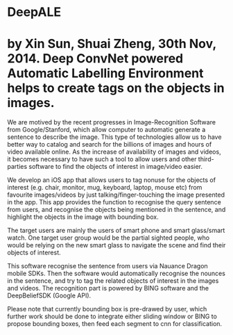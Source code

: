 DeepALE
============
by Xin Sun, Shuai Zheng, 30th Nov, 2014.
Deep ConvNet powered Automatic Labelling Environment helps to create tags on the objects in images.
============
We are motived by the recent progresses in Image-Recognition Software from Google/Stanford, which allow computer to automatic generate a sentence to describe the image. This type of technologies allow us to have better way to catalog and search for the billions of images and hours of video available online. As the increase of availability of images and videos, it becomes necessary to have such a tool to allow users and other third-parties software to find the objects of interest in image/video easier.

We develop an iOS app that allows users to tag nonuse for the objects of interest (e.g. chair, monitor, mug, keyboard, laptop, mouse etc) from favourite images/videos by just talking/finger-touching the image presented in the app. This app provides the function to recognise the query sentence from users, and recognise the objects being mentioned in the sentence, and highlight the objects in the image with bounding box.

The target users are mainly the users of smart phone and smart glass/smart watch. One target user group would be the partial sighted people, who would be relying on the new smart glass to navigate the scene and find their objects of interest.

This software  recognise the sentence from users via Nauance Dragon mobile SDKs. Then the software would automatically recognise the nounces in the sentence, and try to tag the related objects of interest in the images and videos. The recognition part is powered by BING software and the DeepBeliefSDK (Google API).

Please note that currently bounding box is pre-drawed by user, which further work should be done to integrate either sliding window or BING to propose bounding boxes, then feed each segment to cnn for classification.

